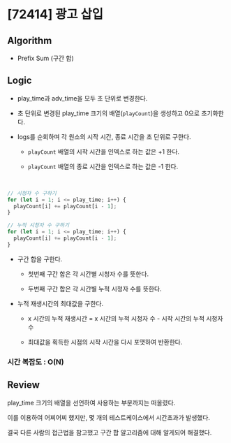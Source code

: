 # [72414] 광고 삽입

## Algorithm

- Prefix Sum (구간 합)

## Logic

- play_time과 adv_time을 모두 초 단위로 변경한다.

- 초 단위로 변경된 play_time 크기의 배열(`playCount`)을 생성하고 0으로 초기화한다.

- logs를 순회하며 각 원소의 시작 시간, 종료 시간을 초 단위로 구한다.

  - `playCount` 배열의 시작 시간을 인덱스로 하는 값은 +1 한다.

  - `playCount` 배열의 종료 시간을 인덱스로 하는 값은 -1 한다.

<br />

```js
// 시청자 수 구하기
for (let i = 1; i <= play_time; i++) {
  playCount[i] += playCount[i - 1];
}

// 누적 시청자 수 구하기
for (let i = 1; i <= play_time; i++) {
  playCount[i] += playCount[i - 1];
}
```

- 구간 합을 구한다.

  - 첫번째 구간 합은 각 시간별 시청자 수를 뜻한다.

  - 두번째 구간 합은 각 시간별 누적 시청자 수를 뜻한다.

- 누적 재생시간의 최대값을 구한다.

  - x 시간의 누적 재생시간 = x 시간의 누적 시청자 수 - 시작 시간의 누적 시청자 수

  - 최대값을 획득한 시점의 시작 시간을 다시 포맷하여 반환한다.

### 시간 복잡도 : O(N)

## Review

play_time 크기의 배열을 선언하여 사용하는 부분까지는 떠올렸다.

이를 이용하여 어찌어찌 했지만, 몇 개의 테스트케이스에서 시간초과가 발생했다.

결국 다른 사람의 접근법을 참고했고 구간 합 알고리즘에 대해 알게되어 해결했다.
